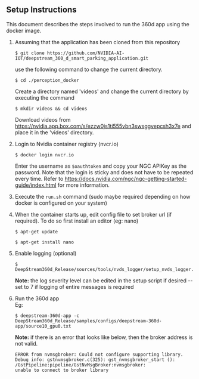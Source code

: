 ## Setup Instructions

This document describes the steps involved to run the 360d app using the docker image.


1. Assuming that the application has been cloned from this repository

       $ git clone https://github.com/NVIDIA-AI-IOT/deepstream_360_d_smart_parking_application.git
   use the following command to change the current directory.

       $ cd ./perception_docker

   Create a directory named 'videos' and change the current directory by executing the command 
   
       $ mkdir videos && cd videos
       
   Download videos from https://nvidia.app.box.com/s/ezzw0js1ti555vbn3swsggvepcsh3x7e and place it in the 'videos' directory.

2. Login to Nvidia container registry (nvcr.io)

       $ docker login nvcr.io

     Enter the username as `$oauthtoken` and copy your NGC APIKey as the password.
     Note that the login is sticky and does not have to be repeated every time.
     Refer to https://docs.nvidia.com/ngc/ngc-getting-started-guide/index.html for more information. 

3. Execute the `run.sh` command (sudo maybe required depending on how docker is configured on your system)

4. When the container starts up, edit config file to set broker url (if required). To do so first install an editor (eg: nano)

       $ apt-get update
    
       $ apt-get install nano

5. Enable logging (optional)

       $ DeepStream360d_Release/sources/tools/nvds_logger/setup_nvds_logger.sh 

    **Note:** the log severity level can be edited in the setup script if desired
    -- set to 7 if logging of entire messages is required

6. Run the 360d app<br/>
Eg:

       $ deepstream-360d-app -c DeepStream360d_Release/samples/configs/deepstream-360d-app/source10_gpu0.txt 


   **Note:** if there is an error that looks like below, then the broker address is not valid.

       ERROR from nvmsgbroker: Could not configure supporting library.
       Debug info: gstnvmsgbroker.c(325): gst_nvmsgbroker_start (): /GstPipeline:pipeline/GstNvMsgBroker:nvmsgbroker:
       unable to connect to broker library
